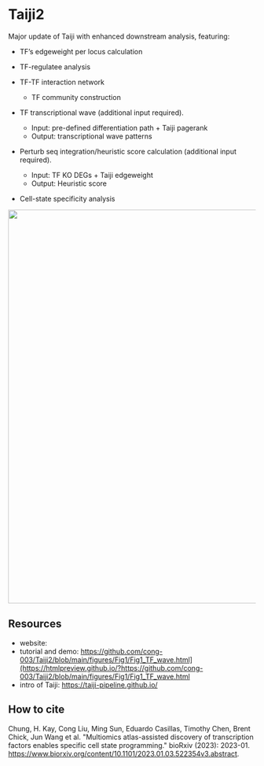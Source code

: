 # Taiji2
Major update of Taiji with enhanced downstream analysis, featuring:

- TF’s edgeweight per locus calculation

- TF-regulatee analysis
 
- TF-TF interaction network
  - TF community construction
    
- TF transcriptional wave (additional input required).
  - Input: pre-defined differentiation path + Taiji pagerank
  - Output: transcriptional wave patterns

- Perturb seq integration/heuristic score calculation (additional input required).
  - Input: TF KO DEGs + Taiji edgeweight
  - Output: Heuristic score
 
- Cell-state specificity analysis

<img src="https://github.com/cong-003/Taiji2/blob/main/figures/summary_fig.png" width="800">


## Resources
- website:
- tutorial and demo: https://github.com/cong-003/Taiji2/blob/main/figures/Fig1/Fig1_TF_wave.html](https://htmlpreview.github.io/?https://github.com/cong-003/Taiji2/blob/main/figures/Fig1/Fig1_TF_wave.html
- intro of Taiji: https://taiji-pipeline.github.io/ 

## How to cite
Chung, H. Kay, Cong Liu, Ming Sun, Eduardo Casillas, Timothy Chen, Brent Chick, Jun Wang et al. "Multiomics atlas-assisted discovery of transcription factors enables specific cell state programming." bioRxiv (2023): 2023-01. https://www.biorxiv.org/content/10.1101/2023.01.03.522354v3.abstract.
 
